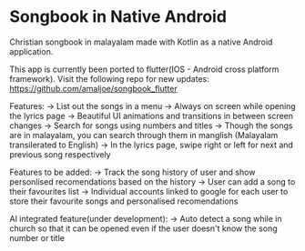 # Songbook in Native Android
Christian songbook in malayalam made with Kotlin as a native Android application.

This app is currently been ported to flutter(IOS - Android cross platform framework).
Visit the following repo for new updates:
https://github.com/amaljoe/songbook_flutter

Features:
-> List out the songs in a menu
-> Always on screen while opening the lyrics page
-> Beautiful UI animations and transitions in between screen changes
-> Search for songs using numbers and titles
-> Though the songs are in malayalam, you can search through them in manglish (Malayalam transilerated to English)
-> In the lyrics page, swipe right or left for next and previous song respectively

Features to be added:
-> Track the song history of user and show personlised recomendations based on the history
-> User can add a song to their favourites list
-> Individual accounts linked to google for each user to store their favourite songs and personalised recomendations

AI integrated feature(under development):
-> Auto detect a song while in church so that it can be opened even if the user doesn't know the song number or title
